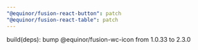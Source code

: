 ```yaml
---
"@equinor/fusion-react-button": patch
"@equinor/fusion-react-table": patch
---
```


build(deps): bump @equinor/fusion-wc-icon from 1.0.33 to 2.3.0
